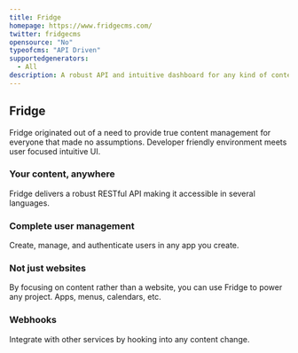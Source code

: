 ```yaml
---
title: Fridge
homepage: https://www.fridgecms.com/
twitter: fridgecms
opensource: "No"
typeofcms: "API Driven"
supportedgenerators:
  - All
description: A robust API and intuitive dashboard for any kind of content.
---
```

## Fridge

Fridge originated out of a need to provide true content management for everyone that made no assumptions. Developer friendly environment meets user focused intuitive UI.

### Your content, anywhere

Fridge delivers a robust RESTful API making it accessible in several languages.

### Complete user management

Create, manage, and authenticate users in any app you create.

### Not just websites

By focusing on content rather than a website, you can use Fridge to power any project. Apps, menus, calendars, etc.

### Webhooks

Integrate with other services by hooking into any content change.
